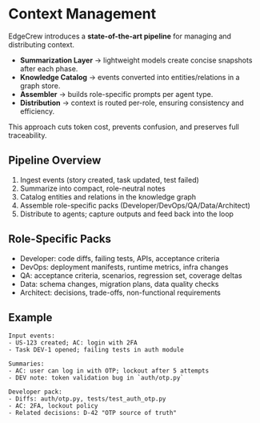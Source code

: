 # Context Management

EdgeCrew introduces a **state-of-the-art pipeline** for managing and distributing context.

- **Summarization Layer** → lightweight models create concise snapshots after each phase.
- **Knowledge Catalog** → events converted into entities/relations in a graph store.
- **Assembler** → builds role-specific prompts per agent type.
- **Distribution** → context is routed per-role, ensuring consistency and efficiency.

This approach cuts token cost, prevents confusion, and preserves full traceability.

## Pipeline Overview

1. Ingest events (story created, task updated, test failed)
2. Summarize into compact, role-neutral notes
3. Catalog entities and relations in the knowledge graph
4. Assemble role-specific packs (Developer/DevOps/QA/Data/Architect)
5. Distribute to agents; capture outputs and feed back into the loop

## Role-Specific Packs

- Developer: code diffs, failing tests, APIs, acceptance criteria
- DevOps: deployment manifests, runtime metrics, infra changes
- QA: acceptance criteria, scenarios, regression set, coverage deltas
- Data: schema changes, migration plans, data quality checks
- Architect: decisions, trade-offs, non-functional requirements

## Example

```
Input events:
- US-123 created; AC: login with 2FA
- Task DEV-1 opened; failing tests in auth module

Summaries:
- AC: user can log in with OTP; lockout after 5 attempts
- DEV note: token validation bug in `auth/otp.py`

Developer pack:
- Diffs: auth/otp.py, tests/test_auth_otp.py
- AC: 2FA, lockout policy
- Related decisions: D-42 "OTP source of truth"
```

